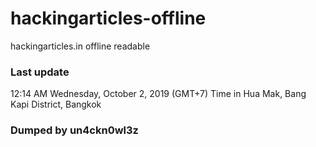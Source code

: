 # hackingarticles-offline
hackingarticles.in offline readable
### Last update
12:14 AM
Wednesday, October 2, 2019 (GMT+7)
Time in Hua Mak, Bang Kapi District, Bangkok
### Dumped by un4ckn0wl3z

